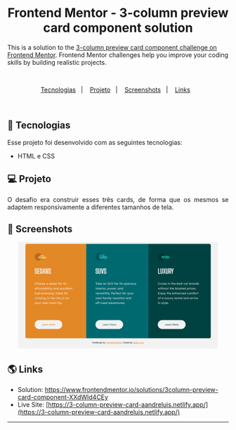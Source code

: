 <h1 align="center"> Frontend Mentor - 3-column preview card component solution </h1>

This is a solution to the [3-column preview card component challenge on Frontend Mentor](https://www.frontendmentor.io/challenges/3column-preview-card-component-pH92eAR2-). Frontend Mentor challenges help you improve your coding skills by building realistic projects.

<br>

<p align="center">
  <a href="#-tecnologias">Tecnologias</a>&nbsp;&nbsp;&nbsp;|&nbsp;&nbsp;&nbsp;
  <a href="#-projeto">Projeto</a>&nbsp;&nbsp;&nbsp;|&nbsp;&nbsp;&nbsp;
  <a href="#-screenshots">Screenshots</a>&nbsp;&nbsp;&nbsp;|&nbsp;&nbsp;&nbsp;
  <a href="#-links">Links</a>&nbsp;&nbsp;&nbsp;
</p>

<br>

## 🚀 Tecnologias

Esse projeto foi desenvolvido com as seguintes tecnologias:

- HTML e CSS

## 💻 Projeto

<p align="justify">O desafio era construir esses três cards, de forma que os mesmos se adaptem responsivamente a diferentes tamanhos de tela.</p>

## 📸 Screenshots

<p align="center">
  <img alt="3-column-preview-card-desktop" src=".github/3-column-preview-card-component-main_index.html.png" width="90%">
  </p>

## 🌎 Links

- Solution: [https://www.frontendmentor.io/solutions/3column-preview-card-component-XXdWId4CEy
  ](https://www.frontendmentor.io/solutions/3column-preview-card-component-XXdWId4CEy)
- Live Site: [https://3-column-preview-card-aandreluis.netlify.app/](https://3-column-preview-card-aandreluis.netlify.app/)

---
